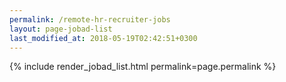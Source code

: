 ```yaml
---
permalink: /remote-hr-recruiter-jobs
layout: page-jobad-list
last_modified_at: 2018-05-19T02:42:51+0300
---
```

{% include render_jobad_list.html permalink=page.permalink %}
